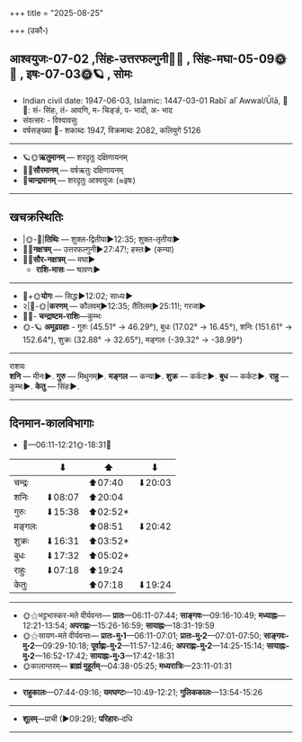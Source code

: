 +++
title = "2025-08-25"

+++
(उकौ॰)
## आश्वयुजः-07-02  ,सिंहः-उत्तरफल्गुनी🌛🌌  ,  सिंहः-मघा-05-09🌞🌌  ,  इषः-07-03🌞🪐  , सोमः
- Indian civil date: 1947-06-03, Islamic: 1447-03-01 Rabīʿ alʾ Awwal/Ūlā, 🌌🌞: सं- सिंहः, तं- आवणि, म- चिङ्ङं, प- भादों, अ- भाद
- संवत्सरः - विश्वावसुः
- वर्षसङ्ख्या 🌛- शकाब्दः 1947, विक्रमाब्दः 2082, कलियुगे 5126
___________________
- 🪐🌞**ऋतुमानम्** — शरदृतुः दक्षिणायनम्
- 🌌🌞**सौरमानम्** — वर्षऋतुः दक्षिणायनम्
- 🌛**चान्द्रमानम्** — शरदृतुः आश्वयुजः (≈इषः)
___________________


## खचक्रस्थितिः
- |🌞-🌛|**तिथिः** — शुक्ल-द्वितीया►12:35; शुक्ल-तृतीया►  
- 🌌🌛**नक्षत्रम्** — उत्तरफल्गुनी►27:47!; हस्तः► (कन्या)  
- 🌌🌞**सौर-नक्षत्रम्** — मघा►  
  - **राशि-मासः** — श्रावणः► 
___________________
- 🌛+🌞**योगः** — सिद्धः►12:02; साध्यः►  
- २|🌛-🌞|**करणम्** — कौलवम्►12:35; तैतिलम्►25:11!; गरजा►  
- 🌌🌛- **चन्द्राष्टम-राशिः**—कुम्भः  
- 🌞-🪐 **अमूढग्रहाः** - गुरुः (45.51° → 46.29°), बुधः (17.02° → 16.45°), शनिः (151.61° → 152.64°), शुक्रः (32.88° → 32.65°), मङ्गलः (-39.32° → -38.99°)
___________________
राशयः  
**शनि** — मीनः►. **गुरु** — मिथुनम्►. **मङ्गल** — कन्या►. **शुक्र** — कर्कटः►. **बुध** — कर्कटः►. **राहु** — कुम्भः►. **केतु** — सिंहः►. 
___________________


## दिनमान-कालविभागाः
- 🌅—06:11-12:21🌞-18:31🌇  

|      |⬇     |⬆     |⬇     |
|------|-----|-----|------|
|चन्द्रः|     |⬆07:40 |⬇20:03 |
|शनिः   |⬇08:07 |⬆20:04 |     |
|गुरुः  |⬇15:38 |⬆02:52*|     |
|मङ्गलः |     |⬆08:51 |⬇20:42 |
|शुक्रः |⬇16:31 |⬆03:52*|     |
|बुधः   |⬇17:32 |⬆05:02*|     |
|राहुः  |⬇07:18 |⬆19:24 |     |
|केतुः  |     |⬆07:18 |⬇19:24 |
___________________
- 🌞⚝भट्टभास्कर-मते वीर्यवन्तः— **प्रातः**—06:11-07:44; **साङ्गवः**—09:16-10:49; **मध्याह्नः**—12:21-13:54; **अपराह्णः**—15:26-16:59; **सायाह्नः**—18:31-19:59  
- 🌞⚝सायण-मते वीर्यवन्तः— **प्रातः-मु॰1**—06:11-07:01; **प्रातः-मु॰2**—07:01-07:50; **साङ्गवः-मु॰2**—09:29-10:18; **पूर्वाह्णः-मु॰2**—11:57-12:46; **अपराह्णः-मु॰2**—14:25-15:14; **सायाह्नः-मु॰2**—16:52-17:42; **सायाह्नः-मु॰3**—17:42-18:31  
- 🌞कालान्तरम्— **ब्राह्मं मुहूर्तम्**—04:38-05:25; **मध्यरात्रिः**—23:11-01:31  
___________________
- **राहुकालः**—07:44-09:16; **यमघण्टः**—10:49-12:21; **गुलिककालः**—13:54-15:26  
___________________
- **शूलम्**—प्राची (►09:29); **परिहारः**–दधि  
___________________
